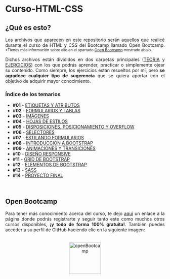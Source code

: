 # Curso-HTML-CSS
## ¿Qué es esto?

<p align="justify">Los archivos que aparecen en este repositorio serán aquellos que realicé durante el curso de HTML y CSS del Bootcamp llamado Open Bootcamp.
	<sub>*Tienes más información sobre ello en el apartado <a href="#openBootcamp">Open Bootcamp</a> mostrado abajo.</sub></p>

<p align="justify">Dichos archivos están divididos en dos carpetas principales (<a href="https://github.com/NLarrea/Curso-HTML-CSS/tree/main/TEORIA">TEORIA</a> y <a href="https://github.com/NLarrea/Curso-HTML-CSS/tree/main/EJERCICIOS">EJERCICIOS</a>) con los que podrás aprender, practicar o simplemente ojear su contenido.
Como siempre, los ejercicios están resueltos por mí, pero <strong>se agradece cualquier tipo de sugerencia</strong> que se quiera aportar con el objetivo de adquirir mayor conocimiento.</p>

### Índice de los temarios

* **#01** - [ETIQUETAS Y ATRIBUTOS](https://github.com/NLarrea/Curso-HTML-CSS/tree/main/TEORIA/01-Etiquetas_y_atributos)
* **#02** - [FORMULARIOS Y TABLAS](https://github.com/NLarrea/Curso-HTML-CSS/tree/main/TEORIA/02-Formularios_y_tablas)
* **#03** - [IMÁGENES](https://github.com/NLarrea/Curso-HTML-CSS/tree/main/TEORIA/03-Imagenes)
* **#04** - [HOJAS DE ESTILOS](https://github.com/NLarrea/Curso-HTML-CSS/tree/main/TEORIA/04-Hojas_de_estilo)
* **#05** - [DISPOSICIONES, POSICIONAMIENTO Y OVERFLOW](https://github.com/NLarrea/Curso-HTML-CSS/tree/main/TEORIA/05-Disposiciones_y_posicionamiento)
* **#06** - [SELECTORES](https://github.com/NLarrea/Curso-HTML-CSS/tree/main/TEORIA/06-Selectores)
* **#07** - [ESTILANDO FORMULARIOS](https://github.com/NLarrea/Curso-HTML-CSS/tree/main/TEORIA/07-Estilando_formularios)
* **#08** - [INTRODUCCIÓN A BOOTSTRAP](https://github.com/NLarrea/Curso-HTML-CSS/tree/main/TEORIA/08-Bootstrap)
* **#09** - [ANIMACIONES Y TRANSICIONES](https://github.com/NLarrea/Curso-HTML-CSS/tree/main/TEORIA/09-Animaciones_y_transiciones)
* **#10** - [DISEÑO RESPONSIVE](https://github.com/NLarrea/Curso-HTML-CSS/tree/main/TEORIA/10-Dise%C3%B1o_responsive)
* **#11** - [GRID DE BOOTSTRAP](https://github.com/NLarrea/Curso-HTML-CSS/tree/main/TEORIA/11-Grid_Bootstrap)
* **#12** - [ELEMENTOS DE BOOTSTRAP](https://github.com/NLarrea/Curso-HTML-CSS/tree/main/TEORIA/12-Elementos_Bootstrap)
* **#13** - [SASS](https://github.com/NLarrea/Curso-HTML-CSS/tree/main/TEORIA/13-Sass)
* **#14** - [PROYECTO FINAL](https://github.com/NLarrea/Curso-HTML-CSS/tree/main/TEORIA/14-Proyecto_final)

<br>

## Open Bootcamp

<p align="justify">Para tener más conocimiento acerca del curso, te dejo <a href="https://open-bootcamp.com/">aquí</a> un enlace a la página donde podrás registrarte y seguir tanto este como muchos otros cursos disponibles, <strong>¡y todo de forma 100% gratuita!</strong>. También puedes acceder a su perfil de GitHub haciendo clic en la siguiente imagen:</p>

<br>

<div align="center">
	<a href="https://github.com/Open-Bootcamp">
		<img src="https://avatars.githubusercontent.com/u/91798256?s=200&v=4" alt="openBootcamp" width="100px"/>
	</a>
</div>


